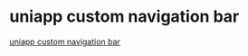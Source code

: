 # uniapp custom navigation bar
[uniapp custom navigation bar](https://aiwithcloud.com/2022/09/19/uniapp_custom_navigation_bar/)